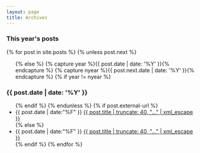```yaml
---
layout: page
title: Archives
---
```


<section id="archive">
  <h3>This year's posts</h3>
  {% for post in site.posts %}
    {% unless post.next %}
      <ul class="this">
    {% else %}
      {% capture year %}{{ post.date | date: '%Y' }}{% endcapture %}
      {% capture nyear %}{{ post.next.date | date: '%Y' }}{% endcapture %}
      {% if year != nyear %}
        </ul>
        <h3>{{ post.date | date: '%Y' }}</h3>
        <ul class="past">
      {% endif %}
    {% endunless %}
      {% if post.external-url %}
          <li><time>{{ post.date | date:"%F" }}</time> <a href="{{ post.external-url | xml_escape }}" title="{{ post.title | xml_escape }}">{{ post.title | truncate: 40, "..." | xml_escape }}</a></li>
      {% else %}
          <li><time>{{ post.date | date:"%F" }}</time> <a href="{{ post.url | xml_escape }}" title="{{ post.title | xml_escape }}">{{ post.title | truncate: 40, "..." | xml_escape }}</a></li>
      {% endif %}
  {% endfor %}
  </ul>
</section>
